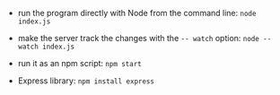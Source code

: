 - run the program directly with Node from the command line: `node index.js`
- make the server track the changes with the `-- watch` option: `node --watch index.js`
- run it as an npm script: `npm start`

- Express library: `npm install express`